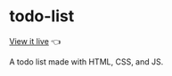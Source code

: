 # todo-list

[View it live](https://chrisnotthere.github.io/tic-tac-toe/) :point_left:

A todo list made with HTML, CSS, and JS.









